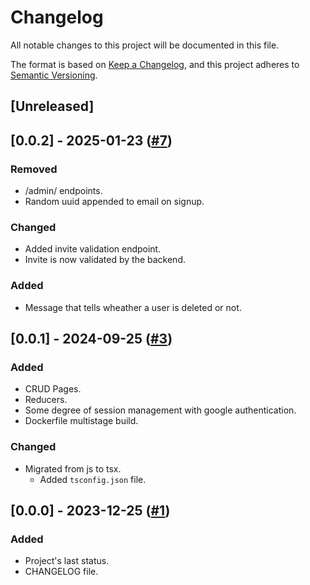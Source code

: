 # Changelog

All notable changes to this project will be documented in this file.

The format is based on [Keep a Changelog](https://keepachangelog.com/en/1.0.0/),
and this project adheres to [Semantic Versioning](https://semver.org/spec/v2.0.0.html).

## [Unreleased]

## [0.0.2] - 2025-01-23 ([#7](https://github.com/soria-lucas/qrsec_frontend/pull/7))
### Removed
- /admin/ endpoints.
- Random uuid appended to email on signup.

### Changed
- Added invite validation endpoint.
- Invite is now validated by the backend.

### Added
- Message that tells wheather a user is deleted or not.

## [0.0.1] - 2024-09-25 ([#3](https://github.com/soria-lucas/qrsec_frontend/pull/3))
### Added
- CRUD Pages.
- Reducers.
- Some degree of session management with google authentication.
- Dockerfile multistage build.

### Changed
- Migrated from js to tsx.
  - Added `tsconfig.json` file.

## [0.0.0] - 2023-12-25 ([#1](https://github.com/soria-lucas/qrsec_frontend/pull/1))
### Added
- Project's last status.
- CHANGELOG file.
